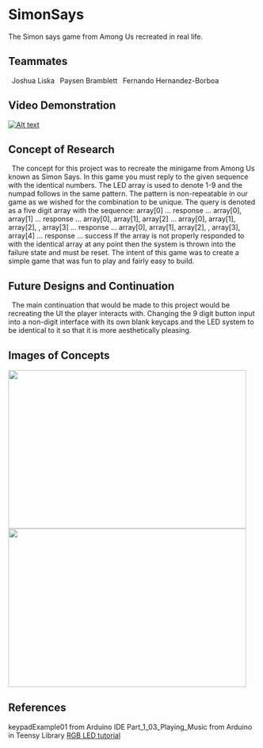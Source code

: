 # SimonSays
The Simon says game from Among Us recreated in real life.

## Teammates
&ensp;Joshua Liska
&ensp;Paysen Bramblett
&ensp;Fernando Hernandez-Borboa

## Video Demonstration
[![Alt text](https://img.youtube.com/vi/FVwlfHnqfag/0.jpg)](https://youtu.be/FVwlfHnqfag)

## Concept of Research
&ensp;The concept for this project was to recreate the minigame from Among Us known as Simon Says. In this game you must reply to the given sequence with the identical numbers. The LED array is used to denote 1-9 and the numpad follows in the same pattern. The pattern is non-repeatable in our game as we wished for the combination to be unique. The query is denoted as a five digit array with the sequence: 
array[0] ... response ... array[0], array[1] ... response ... array[0], array[1], array[2] ... array[0], array[1], array[2], , array[3] ... response ... array[0], array[1], array[2], , array[3], array[4] ... response ... success 
If the array is not properly responded to with the identical array at any point then the system is thrown into the failure state and must be reset.
The intent of this game was to create a simple game that was fun to play and fairly easy to build.

## Future Designs and Continuation
&ensp;The main continuation that would be made to this project would be recreating the UI the player interacts with. Changing the 9 digit button input into a non-digit interface with its own blank keycaps and the LED system to be identical to it so that it is more aesthetically pleasing.

## Images of Concepts
<img src="https://github.com/jjliska/ESP32_Wireless_LED/blob/main/Media/20210201_021207.jpg" width="480" height="320">
<img src="https://github.com/jjliska/ESP32_Wireless_LED/blob/main/Media/fushionImage.png" width="480" height="320">

## References
keypadExample01 from Arduino IDE 
Part_1_03_Playing_Music from Arduino in Teensy Library
[RGB LED tutorial](https://howtomechatronics.com/tutorials/arduino/how-to-use-a-rgb-led-with-arduino/) 
